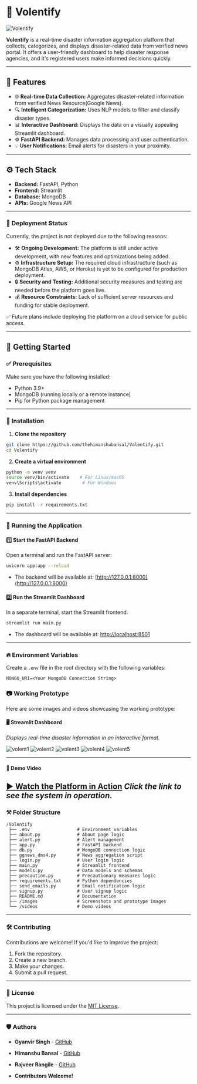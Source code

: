 # 🚀 Volentify
![Volentify](https://github.com/user-attachments/assets/52696936-2fdf-4d0f-9f4b-16f73f3db03c)


**Volentify** is a real-time disaster information aggregation platform that collects, categorizes, and displays disaster-related data from verified news portal. It offers a user-friendly dashboard to help disaster response agencies, and it's registered users make informed decisions quickly.

---

## 📌 **Features**
- 🌐 **Real-time Data Collection:** Aggregates disaster-related information from verified News Resource(Google News).
- 🔍 **Intelligent Categorization:** Uses NLP models to filter and classify disaster types.
- 📊 **Interactive Dashboard:** Displays the data on a visually appealing Streamlit dashboard.
- ⚙️ **FastAPI Backend:** Manages data processing and user authentication.
- 💡 **User Notifications:** Email alerts for disasters in your proximity.

---

## ⚙️ **Tech Stack**
- **Backend:** FastAPI, Python
- **Frontend:** Streamlit
- **Database:** MongoDB
- **APIs:** Google News API

---
### 🚫 **Deployment Status**
Currently, the project is not deployed due to the following reasons:
- 🛠️ **Ongoing Development:** The platform is still under active development, with new features and optimizations being added.
- ⚙️ **Infrastructure Setup:** The required cloud infrastructure (such as MongoDB Atlas, AWS, or Heroku) is yet to be configured for production deployment.
- 🔒 **Security and Testing:** Additional security measures and testing are needed before the platform goes live.
- 💰 **Resource Constraints:** Lack of sufficient server resources and funding for stable deployment.

✅ Future plans include deploying the platform on a cloud service for public access.

---

## 🚀 **Getting Started**

### ✅ **Prerequisites**
Make sure you have the following installed:
- Python 3.9+
- MongoDB (running locally or a remote instance)
- Pip for Python package management

---

### 🔧 **Installation**
1. **Clone the repository**
```bash
git clone https://github.com/thehimanshubansal/Volentify.git
cd Volentify
```

2. **Create a virtual environment**
```bash
python -m venv venv
source venv/bin/activate    # For Linux/macOS
venv\Scripts\activate        # For Windows
```

3. **Install dependencies**
```bash
pip install -r requirements.txt
```

---

### 🚦 **Running the Application**

#### 1️⃣ **Start the FastAPI Backend**
Open a terminal and run the FastAPI server:
```bash
uvicorn app:app --reload
```
- The backend will be available at: [http://127.0.0.1:8000](http://127.0.0.1:8000)

#### 2️⃣ **Run the Streamlit Dashboard**
In a separate terminal, start the Streamlit frontend:
```bash
streamlit run main.py
```
- The dashboard will be available at: [http://localhost:8501](http://localhost:8501)

---

### 🔥 **Environment Variables**
Create a `.env` file in the root directory with the following variables:
```plaintext
MONGO_URI=<Your MongoDB Connection String>
```
### 📷 **Working Prototype**
Here are some images and videos showcasing the working prototype:

#### 🖥️ **Streamlit Dashboard**

*Displays real-time disaster information in an interactive format.*

![volent1](https://github.com/user-attachments/assets/80f06f1d-0d53-4252-8c3b-baaa2ae8cc7f)
![volent2](https://github.com/user-attachments/assets/06d7bf3c-5295-44ab-bd10-0e46991bc773)
![volent3](https://github.com/user-attachments/assets/fff8dec7-da61-4e51-9f35-a439da28ce24)
![volent4](https://github.com/user-attachments/assets/cd027886-4635-4a8d-abcf-f8c12c6c1399)
![volent5](https://github.com/user-attachments/assets/69f40341-7796-46de-a3ce-587d8e42efe4)

---

#### 🎥 **Demo Video**
[▶️ Watch the Platform in Action](videos/demo.mp4)
*Click the link to see the system in operation.*
---

### ⚒️ **Folder Structure**
```
/Volentify
 ├── .env                  # Environment variables
 ├── about.py              # About page logic
 ├── alert.py              # Alert management
 ├── app.py                # FastAPI backend
 ├── db.py                 # MongoDB connection logic
 ├── ggnews_dms4.py        # News aggregation script
 ├── login.py              # User login logic
 ├── main.py               # Streamlit frontend
 ├── models.py             # Data models and schemas
 ├── precaution.py         # Precautionary measures logic
 ├── requirements.txt      # Python dependencies
 ├── send_emails.py        # Email notification logic
 ├── signup.py             # User signup logic
 ├── README.md             # Documentation
 ├── /images               # Screenshots and prototype images
 └── /videos               # Demo videos
```

---

### 🛠️ **Contributing**
Contributions are welcome! If you'd like to improve the project:
1. Fork the repository.
2. Create a new branch.
3. Make your changes.
4. Submit a pull request.

---

### 📄 **License**
This project is licensed under the [MIT License](LICENSE).

---

### 🛡️ **Authors**

- **Gyanvir Singh** - [GitHub](https://github.com/Gyanvir)
- **Himanshu Bansal** - [GitHub](https://github.com/thehimanshubansal)
- **Rajveer Rangile** - [GitHub](https://github.com/therareonegit)

- **Contributors Welcome!**


